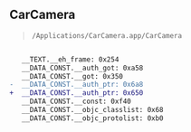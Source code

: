 ## CarCamera

> `/Applications/CarCamera.app/CarCamera`

```diff

   __TEXT.__eh_frame: 0x254
   __DATA_CONST.__auth_got: 0xa58
   __DATA_CONST.__got: 0x350
-  __DATA_CONST.__auth_ptr: 0x6a8
+  __DATA_CONST.__auth_ptr: 0x650
   __DATA_CONST.__const: 0xf40
   __DATA_CONST.__objc_classlist: 0x68
   __DATA_CONST.__objc_protolist: 0xb0

```
